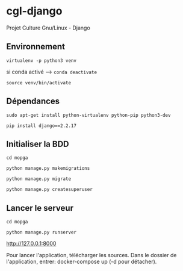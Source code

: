 # cgl-django
Projet Culture Gnu/Linux - Django

## Environnement
`virtualenv -p python3 venv`

si conda activé --> `conda deactivate`

`source venv/bin/activate`

## Dépendances
`sudo apt-get install python-virtualenv python-pip python3-dev`

`pip install django==2.2.17`


## Initialiser la BDD
`cd mopga`

`python manage.py makemigrations`

`python manage.py migrate`

`python manage.py createsuperuser`


## Lancer le serveur
`cd mopga`

`python manage.py runserver`

http://127.0.0.1:8000

Pour lancer l'application, télécharger les sources. Dans le dossier de l'application, entrer: docker-compose up (-d pour détacher).
